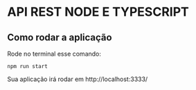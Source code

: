 # API REST NODE E TYPESCRIPT

## Como rodar a aplicação

Rode no terminal esse comando:

```
npm run start
```

Sua aplicação irá rodar em http://localhost:3333/
